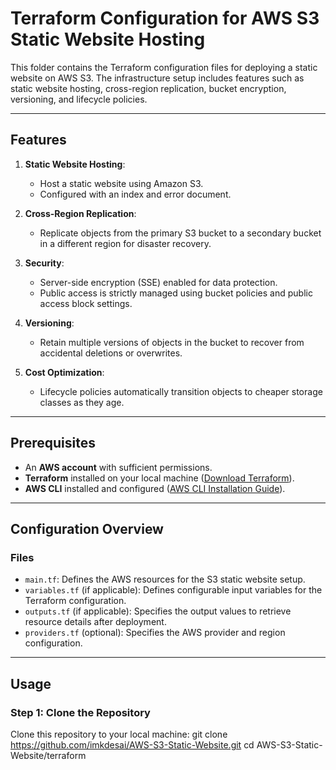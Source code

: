 # Terraform Configuration for AWS S3 Static Website Hosting

This folder contains the Terraform configuration files for deploying a static website on AWS S3. The infrastructure setup includes features such as static website hosting, cross-region replication, bucket encryption, versioning, and lifecycle policies.

---

## Features

1. **Static Website Hosting**:
   - Host a static website using Amazon S3.
   - Configured with an index and error document.

2. **Cross-Region Replication**:
   - Replicate objects from the primary S3 bucket to a secondary bucket in a different region for disaster recovery.

3. **Security**:
   - Server-side encryption (SSE) enabled for data protection.
   - Public access is strictly managed using bucket policies and public access block settings.

4. **Versioning**:
   - Retain multiple versions of objects in the bucket to recover from accidental deletions or overwrites.

5. **Cost Optimization**:
   - Lifecycle policies automatically transition objects to cheaper storage classes as they age.

---

## Prerequisites

- An **AWS account** with sufficient permissions.
- **Terraform** installed on your local machine ([Download Terraform](https://www.terraform.io/downloads)).
- **AWS CLI** installed and configured ([AWS CLI Installation Guide](https://docs.aws.amazon.com/cli/latest/userguide/install-cliv2.html)).

---

## Configuration Overview

### Files
- `main.tf`: Defines the AWS resources for the S3 static website setup.
- `variables.tf` (if applicable): Defines configurable input variables for the Terraform configuration.
- `outputs.tf` (if applicable): Specifies the output values to retrieve resource details after deployment.
- `providers.tf` (optional): Specifies the AWS provider and region configuration.

---

## Usage

### Step 1: Clone the Repository
Clone this repository to your local machine:
git clone https://github.com/imkdesai/AWS-S3-Static-Website.git
cd AWS-S3-Static-Website/terraform



